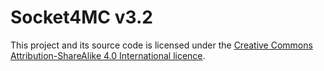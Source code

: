 # Socket4MC v3.2

This project and its source code is licensed under the [Creative Commons Attribution-ShareAlike 4.0 International licence](https://creativecommons.org/licenses/by-sa/4.0/).